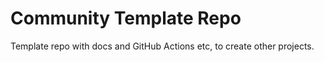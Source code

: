 # Community Template Repo

Template repo with docs and GitHub Actions etc, to create other projects.
